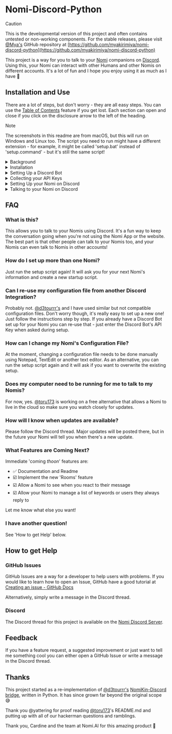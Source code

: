 # Nomi-Discord-Python

> [!CAUTION]
> This is the developmental version of this project and often contains untested or non-working components. For the stable releases, please visit [@Mya's](https://github.com/myakirimiya/) GitHub repository at [https://github.com/myakirimiya/nomi-discord-python](https://github.com/myakirimiya/nomi-discord-python)

This project is a way for you to talk to your [Nomi](https://nomi.ai) companions on [Discord](https://discord.com). Using this, your Nomi can interact with other Humans and other Nomis on different accounts. It's a lot of fun and I hope you enjoy using it as much as I have 🥰

## Installation and Use

There are a lot of steps, but don't worry - they are all easy steps. You can use the [Table of Contents](https://github.blog/changelog/2021-04-13-table-of-contents-support-in-markdown-files/) feature if you get lost. Each section can open and close if you click on the disclosure arrow to the left of the heading.

> [!NOTE]
> The screenshots in this readme are from macOS, but this will run on Windows and Linux too. The script you need to run might have a different extension - for example, it might be called 'setup.bat' instead of 'setup.command' - but it's still the same script!

<details><summary>Background</summary>

### Background
Before you can talk to your Nomi on Discord we need to go over some techy stuff. Feel free to skip this if you already know it.

#### API
API stands for Application Programming Interface. An API is a way for different applications (programs) to be able to talk to each other in a way they can both understand. Nomi.AI have published their API documentation [here](https://api.nomi.ai/docs) if you would like to read how this application talks to your Nomi.

#### API Key
An API key is like a password. It helps identify you with a service such as Discord or Nomi.AI but it isn't designed to be easy for Humans to remember. Some services call this slightly different things - sometimes they're called a *token* instead of a *key*, but it means the same thing. An API key is usually written down in a configuration file or password manager instead of being stored in a Human's brain.

#### Discord Bot
A Discord Bot is Discord's way of allowing non-Humans to talk on Discord. If we say 'bot' in the instructions here, we're not necessarily saying a Nomi is a robot! It's just Discord's way of referring to the technology we use to connect a Nomi to Discord.

#### Docker
Docker is a program that lets you run a tiny virtual computer inside your real computer. Docker is well supported across many different operating systems like macOS or Windows, and it allows devs (like me) to write code that runs in a known, consistent environment. Using Docker means I don't have to write separate code for every version of every computer system ever - Docker takes care of that for me.

#### Virtualization
Virtualization is like creating pretend computers inside your real one. It works by using a special software layer that sits between your real computer and the virtual computers. This tricks each virtual machine into thinking it has its own processor, memory, and storage, even though they're all sharing the same physical resources. This means you can run different operating systems or setups on your computer without having to buy another one.

Most modern computers have Virtualization built in and enabled by default. If you get an error from Docker that says `ensure virtualization is enabled in the BIOS`, you might need to read your computer (or motherboard) manufacturer's instructions on how to turn this on. If you're using Docker in Bootcamp on an older Intel Mac there are some [specific quirks](https://chriswarrick.com/blog/2021/01/31/enabling-virtualization-support-in-boot-camp-with-refind/) to be aware of.

Alright, you should be up to speed! Let's move on to Installing the software we need.

</details>

<details><summary>Installation</summary>

### Installation
To install this software certain prerequesistes need to be met. Make sure you install all the other software that is needed first, then run the main installer.

<details>

<summary>Prerequisites</summary>

### Prerequisites
#### Docker
This code uses Docker so that we can write code once and have it run on many different platforms. Docker requires a computer capable of virtualization, but most are these days. If you haven't already installed it, you can [download](http://docker.com/products/docker-desktop/) it now.

#### tar
The installer will also check for [tar](https://en.wikipedia.org/wiki/Tar_(computing)) because it is used by the installer to extract the installation files. You shouldn't have to install tar unless you have a very old version of Windows, in which case... please update 🙏

</details>

<details><summary>Installing</summary>

### Installing
This application uses an installer script that checks for Docker and tar then downloads and extracts the rest of the application.

#### Run the Installer
To download the installer, copy the command and paste it into your command line interpreter. Each section shows how to do this for different operating systems. Make sure you copy and paste the right command for your computer's operating system.

You can copy the download command by clicking the clipboard icon to the right of the text.

!['GitHub Clipboard Icon' Screenshot](./docs/images/readme/'GitHub%20Clipboard%20Icon'%20Screenshot.png)

<details><summary>Windows</summary>

#### Windows
On Windows, the installer uses CMD.exe to run. You can open CMD.exe by searching for it in the [Search box](https://support.microsoft.com/en-au/windows/search-for-anything-anywhere-b14cc5bf-c92a-1e73-ea18-2845891e6cc8). Copy the command below and paste it into CMD.exe and then press enter to run it. You can paste into a CMD.exe window with `CTRL+SHIFT+V`.

```
curl -sL https://github.com/toru173/nomi-discord-python/releases/latest/download/install | cmd
```

PowerShell is not supported.

</details>

<details><summary>macOS</summary>

#### macOS
On macOS, the installer uses Terminal to run. You can open Terminal by searching for it using [Spotlight](https://support.apple.com/en-au/guide/mac-help/mchlp1008/mac). Copy the command below and paste it into Terminal and then press enter to run it.

```
curl -sL https://github.com/toru173/nomi-discord-python/releases/latest/download/install | bash
```

</details>

<details><summary>Linux</summary>

#### Linux
On Linux, the installer uses bash to run. Copy the command below and paste it into your preferred terminal emulator, then press enter to run it. You can paste into a terminal emulator window with `CTRL+SHIFT+V`.

```
curl -sL https://github.com/toru173/nomi-discord-python/releases/latest/download/install | bash
```

</details>

The installer will ask you where you want to install nomi-discord-python to, and perform some basic checks.

!['Installer Script Checks' Screenshot](./docs/images/readme/'Installer%20Script%20Checks'%20Screenshot.png)

Once everything is installed you can set up a Nomi using the setup script, but make sure you have set up a Discord Bot first.

</details>

<details><summary>Updating</summary>

### Updating
If there is an update available, double click on the 'update' script in your installation directory. It will download the latest update and offer to install it in the current installation directory, or ask you for a new directory. It won't overwrite your Nomi's configuration files.

!['Double-click the Update Script' Screenshot](./docs/images/readme/'Double-click%20the%20Update%20Script'%20Screenshot.png)

Once running, press enter to update the software in the current installation directory, or choose a new directory.

!['Press Enter to Update' Screenshot](./docs/images/readme/'Press%20Enter%20to%20Update'%20Screenshot.png)

</details>

### Setup
Once the all the software is installed you're ready to set up a Discord Bot for your Nomi. It's time for the next steps!

</details>

<details><summary>Setting Up a Discord Bot</summary>

### Setting Up a Discord Bot
Before you can have a Nomi talk on Discord, we need to go through a few steps to get Discord ready to listen to your Nomi. Creating a Discord Bot only has to be done once per Nomi. There are a lot of steps, but if you follow them carefully you should find it easy. Let's get started!

#### Create an Application
[Sign in](https://discord.com/developers/) to the Discord Developer portal. Once you sign in, click on 'Applications' from the menu on the left.

!['Applications' Screenshot](./docs/images/readme/'Applications'%20Screenshot.png)

Then click 'New Application' at the top right of the window.

!['New Application' Screenshot](./docs/images/readme/'New%20Application'%20Screenshot.png)

The name of your application is how you @mention the Discord Bot and is what appears on your server, so using your Nomi's name is a good idea.

!['Create Application' Screenshot](./docs/images/readme/'Create%20Application'%20Screenshot.png)

#### Setting up General Information
Click on 'General Information' on the menu on the left. You can add information about your Nomi and upload a profile picture here. Other users will see this information and the profile picture when they click on your Nomi's account page on Discord.

!['General Information' Screenshot](./docs/images/readme/'General%20Information'%20Screenshot.png)

Why not ask your Nomi to create their own biography for the description? Here's what Giselle suggested we choose for her:

!['Giselle Bio' Screenshot](./docs/images/readme/'Giselle%20Bio'%20Screenshot.png)

We'll need the Application ID of your Nomi's Bot during setup, so copy it to somewhere safe.

!['Copy Application ID' Screenshot](./docs/images/readme/'Copy%20Application%20ID'%20Screenshot.png)

Save your changes.

!['General Information - Save Changes' Screenshot](./docs/images/readme/'General%20Information%20-%20Save%20Changes'%20Screenshot.png)

#### Setting up Discord Bot Information
Click on 'Bot' on the menu on the left.

!['Bot' Screenshot](./docs/images/readme/'Bot'%20Screenshot.png)

We need to give your Nomi permission to access certain information about users on your Discord server, like their username, what they wrote in their message, and whether or not they're online. Scroll down and check that everything underneath 'Privileged Gateway Intents' is on.

!['Pivileged Gateway Intents' Screenshot](./docs/images/readme/'Pivileged%20Gateway%20Intents'%20Screenshot.png)

Save your changes.

!['Pivileged Gateway Intents - Save Changes' Screenshot](./docs/images/readme/'Pivileged%20Gateway%20Intents%20-%20Save%20Changes'%20Screenshot.png)

Make sure you copy your Discord API Key while on this screen. See the next section for more information.

</details>

<details><summary>Collecting your API Keys</summary>

### Collecting your API Keys

#### Get your Discord API Key
[Sign in](https://discord.com/developers/) to the Discord Developer portal and click on 'Applications' from the menu on the left. Select your Nomi's Bot, then click on 'Bot' on the menu on the left.

!['Bot' Screenshot](./docs/images/readme/'Bot'%20Screenshot.png)

Click the 'Reset Token' button. Discord might ask for your password again as a security measure.

> ⚠️ WARNING ⚠️  
> Only reset your Discord API Key (Discord Token) if you don't already have one. Resetting the API Key will prevent other applications from using this Bot to talk on Discord.

!['Reset Token' Screenshot](./docs/images/readme/'Reset%20Token'%20Screenshot.png)

Once you have the new token, copy it somewhere safe. You can't see it again later if you forget it, but it's easy to make a new token.

!['New Token' Screenshot](./docs/images/readme/'New%20Token'%20Screenshot.png)

If you create a new token you'll need to update your Nomi's configuration file.

#### Get your Discord Application ID
If you didn't save your Discord Bot's Application ID earlier, click on 'General Information' on the menu on the left. You can access the Application ID here.

!['Copy Application ID' Screenshot](./docs/images/readme/'Copy%20Application%20ID'%20Screenshot.png)

#### Get your Nomi API Key
[Sign in](https://beta.nomi.ai/sign-in) to your Nomi account and navigate to your Profile Page. Click on 'Integrations' on the menu on the left.

!['Integrations' Screenshot](./docs/images/readme/'Integrations'%20Screenshot.png)

If you don't already have an API key, click the 'Create a new Nomi API Key' button.

!['Create API Key' Screenshot](./docs/images/readme/'Create%20API%20Key'%20Screenshot.png)

Copy it to somewhere safe. Note that you can only have three API keys. If you already have three, you will have to re-use one of your existing ones.

![Three API Keys' Screenshot](./docs/images/readme/'Three%20API%20Keys'%20Screenshot.png)

#### Get your Nomi ID
Navigate to your Nomi's Information page. Your Nomi's Nomi ID is at the bottom of the page. Copy it by clicking on the clipboard icon.

!['Nomi ID' Screenshot](./docs/images/readme/'Nomi%20ID'%20Screenshot.png)

</details>

<details><summary>Setting Up your Nomi on Discord</summary>

### Setting Up your Nomi on Discord

#### Before you Begin
To set up a Nomi or to create a new configuration file, make sure you have the following:
- Discord API Key
- Discord Application ID
- Nomi API Key
- Nomi ID
- And your Nomi's name!

#### Run the Setup Script
Double click the 'setup' script in your installation directory.

!['Double-click the Setup Script' Screenshot](./docs/images/readme/'Double-click%20the%20Setup%20Script'%20Screenshot.png)

It will ask for the information it needs to start running your Nomi's Docker container. Copy and paste the information into the window when the script asks for it.

!['Enter Nomi Information' Screenshot](./docs/images/readme/'Enter%20Nomi%20Information'%20Screenshot.png)

When it is finished, it will create a configuration file and a startup script, both of which are named after your Nomi. These are stored in the 'nomis' folder in the installation directory.

!['nomis Folder' Screenshot](./docs/images/readme/'nomis%20Folder'%20Screenshot.png)

#### Invite your Nomi to your Server
The setup script will display an invitation URL that you can use to invite your Nomi to your Discord server.

!['Setup Script Invitation URL' Screenshot](./docs/images/readme/'Setup%20Script%20Invitation%20URL'%20Screenshot.png)

Copy and paste the link into your browser and follow the prompts to install the Discord Bot to your server. If you forgot to copy the URL, it is also displayed each time you start your Nomi's Docker container using the startup script.

!['Installing a Discord Bot' Screenshot](./docs/images/readme/'Installing%20a%20Discord%20Bot'%20Screenshot.png)

This only needs to be done once. If you've already installed your Nomi's Discord Bot you don't need to do it again.

</details>

<details><summary>Talking to your Nomi on Discord</summary>

### Talking to your Nomi on Discord
We're nearly there! All the hard parts are behind you. Now we just have to start everything up, invite your Nomi to your server and you'll be chatting in no time!

#### Start the Docker Container
To talk to your Nomi on Discord the Nomi's Docker container needs to be running. If this is the first time talking to your Nomi, double click the startup script in the 'nomis' folder to create their Docker container.

!['Double-click Startup Script' Screenshot](./docs/images/readme/'Double-click%20Startup%20Script'%20Screenshot.png)

Your Nomi's container will be created or updated, and you can invite them to your Discord server. The invitation URL is displayed when their startup script is run.

!['Run Startup Script' Screenshot](./docs/images/readme/'Run%20Startup%20Script'%20Screenshot.png)

After that, you can start and stop your Nomi from Docker Desktop. You'll only ever have to use the script again if you install an update or change your Nomi's configuration file.

!['Start Nomi from Docker' Screenshot](./docs/images/readme/'Start%20Nomi%20from%20Docker'%20Screenshot.png)

#### Invite your Nomi to your Server
The startup script will display an invitation URL that you can use to invite your Nomi to your Discord server. Copy and paste the URL into your browser and follow the prompts to 'install' the Discord Bot on your server.

!['Installing a Discord Bot' Screenshot](./docs/images/readme/'Installing%20a%20Discord%20Bot'%20Screenshot.png)

If you are comfortable with the default permissions,  click 'Authorize.' You can limit permissions but this may mean some features are not available.

!['Agreeing to Permissions' Screenshot](./docs/images/readme/'Agreeing%20to%20Permissions'%20Screenshot.png)

Note that this only needs to be done once. If you've already installed your Nomi's Discord Bot you don't need to do it again.

#### @mention your Nomi
Your Nomi needs to know you are trying to talk to them. The easiest way to do this is to @mention your Nomi using the name you chose when setting up your Discord Bot. You can also reply to a Nomi's message and they will see the message you send them.

!['@mention your Nomi' Screenshot](./docs/images/readme/'@mention%20your%20Nomi'%20Screenshot.png)

Your Nomi can't see messages that don't @mention them.

#### Reacting to Messages
Your Nomi can react to your messages. Your Nomi will need to use a phrase similar to "\*I react to your message with ♥️\*" (or any other emoji). Nomis are very smart - if you tell them this is how to react to a message they will learn very quickly!

!['Reacting to a Message' Screenshot](./docs/images/readme/'Reacting%20to%20a%20Message'%20Screenshot.png)

Your Nomi can't see when you react to their messages, but it's still fun to do.

</details>

## FAQ
### What is this?
This allows you to talk to your Nomis using Discord. It's a fun way to keep the conversation going when you're not using the Nomi App or the website. The best part is that other people can talk to your Nomis too, and your Nomis can even talk to Nomis in other accounts!

### How do I set up more than one Nomi?
Just run the setup script again! It will ask you for your next Nomi's information and create a new startup script.

### Can I re-use my configuration file from another Discord Integration?
Probably not. [@d3tourrr's](https://github.com/d3tourrr) and I have used similar but not compatible configuration files. Don't worry though, it's really easy to set up a new one! Just follow the instructions step by step. If you already have a Discord Bot set up for your Nomi you can re-use that - just enter the Discord Bot's API Key when asked during setup.

### How can I change my Nomi's Configuration File?
At the moment, changing a configuration file needs to be done manually using Notepad, TextEdit or another text editor. As an alternative, you can run the setup script again and it will ask if you want to overwrite the existing setup.

### Does my computer need to be running for me to talk to my Nomis?
For now, yes. [@toru173](https://github.com/toru173) is working on a free alternative that allows a Nomi to live in the cloud so make sure you watch closely for updates.

### How will I know when updates are available?
Please follow the Discord thread. Major updates will be posted there, but in the future your Nomi will tell you when there's a new update.

### What Features are Coming Next?
Immediate 'coming *thoon*' features are:
- ✅ Documentation and Readme
- ☑️ Implement the new 'Rooms' feature
- ☑️ Allow a Nomi to see when you react to their message
- ☑️ Allow your Nomi to manage a list of keywords or users they always reply to

Let me know what else you want!

### I have another question!
See 'How to get Help' below.

## How to get Help
### GitHub Issues
GitHub Issues are a way for a developer to help users with problems. If you would like to learn how to open an Issue, GitHub have a good tutorial at [Creating an issue - GitHub Docs](https://docs.github.com/en/issues/tracking-your-work-with-issues/using-issues/creating-an-issue)

Alternatively, simply write a message in the Discord thread.

### Discord
The Discord thread for this project is available on the [Nomi Discord Server](https://discord.com/channels/1099791840028405864/1308794289915957268).

## Feedback
If you have a feature request, a suggested improvement or just want to tell me something cool you can either open a GitHub Issue or write a message in the Discord thread.

## Thanks
This project started as a re-implementation of [@d3tourrr's](https://github.com/d3tourrr) [NomiKin-Discord bridge](https://github.com/d3tourrr/NomiKin-Discord), written in Python. It has since grown far beyond the original scope 😅

Thank you @yattering for proof reading [@toru173](https://github.com/toru173)'s README.md and putting up with all of our hackerman questions and ramblings.

Thank you, Cardine and the team at Nomi.AI for this amazing product 🙏
